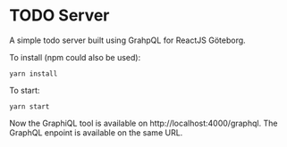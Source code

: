# TODO Server

A simple todo server built using GrahpQL for ReactJS Göteborg.

To install (npm could also be used):

    yarn install

To start:

    yarn start

Now the GraphiQL tool is available on http://localhost:4000/graphql. The GraphQL enpoint is available on the same URL.
